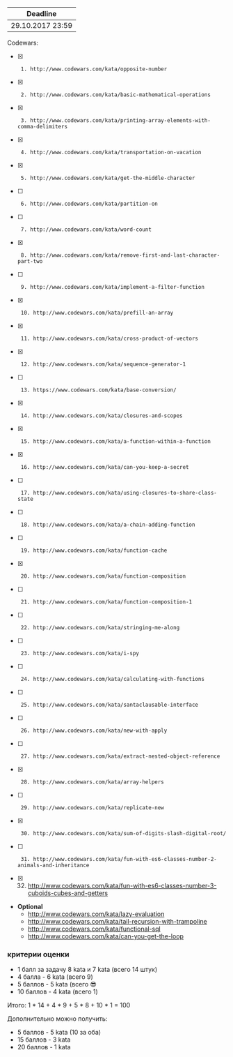 Deadline         |
-----------------|
29.10.2017 23:59  |

Codewars:

 - [x]      1. http://www.codewars.com/kata/opposite-number
 - [x]      2. http://www.codewars.com/kata/basic-mathematical-operations
 - [x]      3. http://www.codewars.com/kata/printing-array-elements-with-comma-delimiters
 - [x]      4. http://www.codewars.com/kata/transportation-on-vacation
 - [x]      5. http://www.codewars.com/kata/get-the-middle-character
 - [ ]      6. http://www.codewars.com/kata/partition-on
 - [ ]      7. http://www.codewars.com/kata/word-count
 - [x]      8. http://www.codewars.com/kata/remove-first-and-last-character-part-two
 - [ ]      9. http://www.codewars.com/kata/implement-a-filter-function
 - [x]      10. http://www.codewars.com/kata/prefill-an-array
 - [x]      11. http://www.codewars.com/kata/cross-product-of-vectors
 - [x]      12. http://www.codewars.com/kata/sequence-generator-1
 - [ ]      13. https://www.codewars.com/kata/base-conversion/
 - [x]      14. http://www.codewars.com/kata/closures-and-scopes
 - [x]      15. http://www.codewars.com/kata/a-function-within-a-function
 - [x]      16. http://www.codewars.com/kata/can-you-keep-a-secret
 - [ ]      17. http://www.codewars.com/kata/using-closures-to-share-class-state
 - [ ]      18. http://www.codewars.com/kata/a-chain-adding-function
 - [ ]      19. http://www.codewars.com/kata/function-cache
 - [x]      20. http://www.codewars.com/kata/function-composition
 - [ ]      21. http://www.codewars.com/kata/function-composition-1
 - [ ]      22. http://www.codewars.com/kata/stringing-me-along
 - [ ]      23. http://www.codewars.com/kata/i-spy
 - [ ]      24. http://www.codewars.com/kata/calculating-with-functions
 - [ ]      25. http://www.codewars.com/kata/santaclausable-interface
 - [ ]      26. http://www.codewars.com/kata/new-with-apply
 - [ ]      27. http://www.codewars.com/kata/extract-nested-object-reference
 - [x]      28. http://www.codewars.com/kata/array-helpers
 - [ ]      29. http://www.codewars.com/kata/replicate-new
 - [x]      30. http://www.codewars.com/kata/sum-of-digits-slash-digital-root/
 - [ ]      31. http://www.codewars.com/kata/fun-with-es6-classes-number-2-animals-and-inheritance
 - [x]    32. http://www.codewars.com/kata/fun-with-es6-classes-number-3-cuboids-cubes-and-getters
     
  - __Optional__
     - http://www.codewars.com/kata/lazy-evaluation
     - http://www.codewars.com/kata/tail-recursion-with-trampoline
     - http://www.codewars.com/kata/functional-sql
     - http://www.codewars.com/kata/can-you-get-the-loop
  
  ### критерии оценки
*  1 балл за задачу 8 kata и 7 kata (всего 14 штук)
*  4 балла - 6 kata (всего 9)
*  5 баллов - 5 kata (всего :sunglasses:
*  10 баллов - 4 kata (всего 1)

Итого: 1 * 14 + 4 * 9 + 5 * 8 + 10 * 1 = 100

Дополнительно можно получить:
*  5 баллов - 5 kata (10 за оба)
*  15 баллов - 3 kata
*  20 баллов - 1 kata
